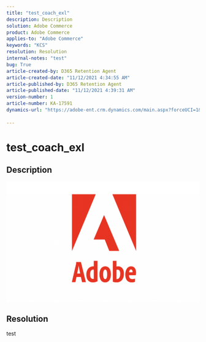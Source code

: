 ```yaml
---
title: "test_coach_exl"
description: Description
solution: Adobe Commerce
product: Adobe Commerce
applies-to: "Adobe Commerce"
keywords: "KCS"
resolution: Resolution
internal-notes: "test"
bug: True
article-created-by: D365 Retention Agent
article-created-date: "11/12/2021 4:34:55 AM"
article-published-by: D365 Retention Agent
article-published-date: "11/12/2021 4:39:31 AM"
version-number: 1
article-number: KA-17591
dynamics-url: "https://adobe-ent.crm.dynamics.com/main.aspx?forceUCI=1&pagetype=entityrecord&etn=knowledgearticle&id=f9b3d3de-7143-ec11-8c62-0022480acf93"

---
```

# test_coach_exl

## Description

![](assets/___3ec3a106-7243-ec11-8c62-0022480acf93___.png)

## Resolution


test
